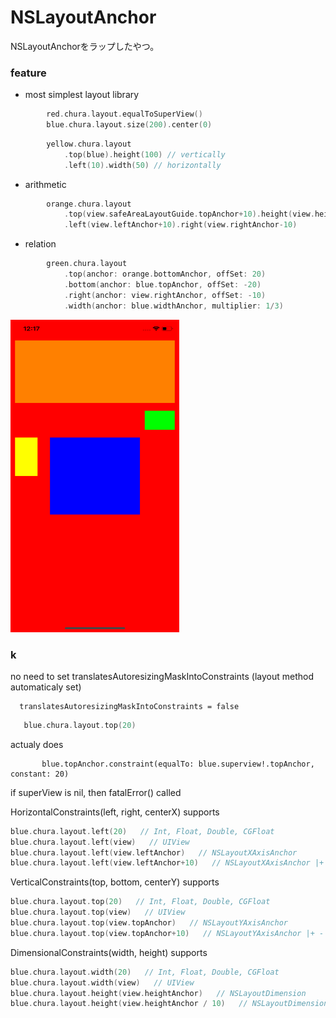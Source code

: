 # NSLayoutAnchor

NSLayoutAnchorをラップしたやつ。

### feature

- most simplest layout library

``` swift
        red.chura.layout.equalToSuperView()
        blue.chura.layout.size(200).center(0)
```

``` swift
        yellow.chura.layout
            .top(blue).height(100) // vertically
            .left(10).width(50) // horizontally
```

- arithmetic 

``` swift
        orange.chura.layout
            .top(view.safeAreaLayoutGuide.topAnchor+10).height(view.heightAnchor/5)
            .left(view.leftAnchor+10).right(view.rightAnchor-10)
```


- relation

``` swift
        green.chura.layout
            .top(anchor: orange.bottomAnchor, offSet: 20)
            .bottom(anchor: blue.topAnchor, offSet: -20)
            .right(anchor: view.rightAnchor, offSet: -10)
            .width(anchor: blue.widthAnchor, multiplier: 1/3)
```

<img src="https://github.com/churabou/NSLayoutAnchor/blob/master/demo.png" width="270" height="500">




### k


no need to set translatesAutoresizingMaskIntoConstraints (layout method automaticaly set)

```
  translatesAutoresizingMaskIntoConstraints = false
```

``` swift
   blue.chura.layout.top(20) 
```

actualy does

``` 
       blue.topAnchor.constraint(equalTo: blue.superview!.topAnchor, constant: 20)
```

if superView is nil, then fatalError() called



HorizontalConstraints(left, right, centerX) supports

``` swift
blue.chura.layout.left(20)   // Int, Float, Double, CGFloat
blue.chura.layout.left(view)   // UIView
blue.chura.layout.left(view.leftAnchor)   // NSLayoutXAxisAnchor
blue.chura.layout.left(view.leftAnchor+10)   // NSLayoutXAxisAnchor |+ -| constant
```

VerticalConstraints(top, bottom, centerY) supports

``` swift
blue.chura.layout.top(20)   // Int, Float, Double, CGFloat
blue.chura.layout.top(view)   // UIView
blue.chura.layout.top(view.topAnchor)   // NSLayoutYAxisAnchor
blue.chura.layout.top(view.topAnchor+10)   // NSLayoutYAxisAnchor |+ -| constant
```


DimensionalConstraints(width, height) supports

``` swift
blue.chura.layout.width(20)   // Int, Float, Double, CGFloat
blue.chura.layout.width(view)   // UIView 
blue.chura.layout.height(view.heightAnchor)   // NSLayoutDimension
blue.chura.layout.height(view.heightAnchor / 10)   // NSLayoutDimension |+ - * / | constant 
```
